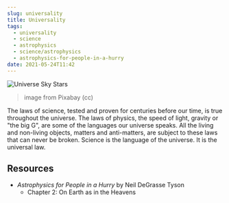 ```yaml
---
slug: universality
title: Universality
tags:
  - universality
  - science
  - astrophysics
  - science/astrophysics
  - astrophysics-for-people-in-a-hurry
date: 2021-05-24T11:42
---
```



![Universe Sky Stars](https://cdn.pixabay.com/photo/2017/09/12/11/56/universe-2742113_1280.jpg)
> image from Pixabay (cc)

The laws of science, tested and proven for centuries before our time, is true
throughout the universe. The laws of physics, the speed of light, gravity or
"the big G", are some of the languages our universe speaks. All the living and
non-living objects, matters and anti-matters, are subject to these laws that can
never be broken. Science is the language of the universe. It is the universal
law.

## Resources

- _Astrophysics for People in a Hurry_ by Neil DeGrasse Tyson
  - Chapter 2: On Earth as in the Heavens

